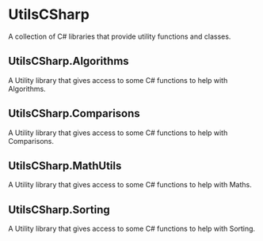 # UtilsCSharp

A collection of C# libraries that provide utility functions and classes.

## UtilsCSharp.Algorithms

A Utility library that gives access to some C# functions to help with Algorithms.

## UtilsCSharp.Comparisons

A Utility library that gives access to some C# functions to help with Comparisons.

## UtilsCSharp.MathUtils

A Utility library that gives access to some C# functions to help with Maths.

## UtilsCSharp.Sorting

A Utility library that gives access to some C# functions to help with Sorting.